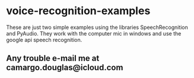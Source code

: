 <h1> voice-recognition-examples </h1>
These are just two simple examples using the libraries SpeechRecognition and PyAudio. They work with the computer mic in windows and use the google api speech recognition.
<h2> Any trouble e-mail me at camargo.douglas@icloud.com </h2>
